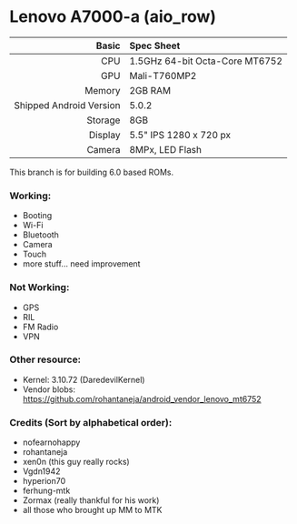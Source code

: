 Lenovo A7000-a (aio_row)
==============

Basic   | Spec Sheet
-------:|:-------------------------
CPU     | 1.5GHz 64-bit Octa-Core MT6752
GPU     | Mali-T760MP2
Memory  | 2GB RAM
Shipped Android Version | 5.0.2
Storage | 8GB
Display | 5.5" IPS 1280 x 720 px
Camera  | 8MPx, LED Flash

This branch is for building 6.0 based ROMs.

### Working:
  - Booting
  - Wi-Fi
  - Bluetooth
  - Camera
  - Touch
  - more stuff... need improvement

### Not Working:
  - GPS
  - RIL
  - FM Radio
  - VPN

### Other resource:
  - Kernel: 3.10.72 (DaredevilKernel)
  - Vendor blobs: https://github.com/rohantaneja/android_vendor_lenovo_mt6752

### Credits (Sort by alphabetical order):
  - nofearnohappy
  - rohantaneja
  - xen0n (this guy really rocks)
  - Vgdn1942
  - hyperion70
  - ferhung-mtk
  - Zormax (really thankful for his work)
  - all those who brought up MM to MTK
